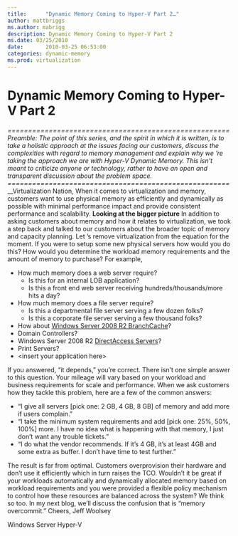 ```yaml
---
title:      "Dynamic Memory Coming to Hyper-V Part 2…"
author: mattbriggs
ms.author: mabrigg
description: Dynamic Memory Coming to Hyper-V Part 2
ms.date: 03/25/2010
date:       2010-03-25 06:53:00
categories: dynamic-memory
ms.prod: virtualization
---
```

# Dynamic Memory Coming to Hyper-V Part 2

_======================================================_ _Preamble: The point of this series, and the spirit in which it is written, is to take a holistic approach at the issues facing our customers, discuss the complexities with regard to memory management and explain why we ’re taking the approach we are with Hyper-V Dynamic Memory. This isn’t meant to criticize anyone or technology, rather to have an open and transparent discussion about the problem space._ _======================================================_ __Virtualization Nation, When it comes to virtualization and memory, customers want to use physical memory as efficiently and dynamically as possible with minimal performance impact and provide consistent performance and scalability. **Looking at the bigger picture** In addition to asking customers about memory and how it relates to virtualization, we took a step back and talked to our customers about the broader topic of memory and capacity planning. Let ’s remove virtualization from the equation for the moment. If you were to setup some new physical servers how would you do this? How would you determine the workload memory requirements and the amount of memory to purchase? For example, 

  * How much memory does a web server require? 
    * Is this for an internal LOB application? 
    * Is this a front end web server receiving hundreds/thousands/more hits a day? 
  * How much memory does a file server require? 
    * Is this a departmental file server serving a few dozen folks? 
    * Is this a corporate file server serving a few thousand folks? 
  * How about [Windows Server 2008 R2 BranchCache](https://www.microsoft.com/windowsserver2008/en/us/branch-cache.aspx)? 
  * Domain Controllers? 
  * Windows Server 2008 R2 [DirectAccess Servers](https://www.microsoft.com/windowsserver2008/en/us/R2-better-together.aspx)? 
  * Print Servers? 
  * \<insert your application here\>

If you answered, “it depends,” you’re correct. There isn’t one simple answer to this question. Your mileage will vary based on your workload and business requirements for scale and performance. When we ask customers how they tackle this problem, here are a few of the common answers: 
  * “I give all servers [pick one: 2 GB, 4 GB, 8 GB] of memory and add more if users complain.”
  * “I take the minimum system requirements and add [pick one: 25%, 50%, 100%] more. I have no idea what is happening with that memory, I just don’t want any trouble tickets.”
  * “I do what the vendor recommends. If it’s 4 GB, it’s at least 4GB and some extra as buffer. I don’t have time to test further.”

The result is far from optimal. Customers overprovision their hardware and don’t use it efficiently which in turn raises the TCO. Wouldn’t it be great if your workloads automatically and dynamically allocated memory based on workload requirements and you were provided a flexible policy mechanism to control how these resources are balanced across the system? We think so too. In my next blog, we’ll discuss the confusion that is “memory overcommit.” Cheers, Jeff Woolsey 

Windows Server Hyper-V
